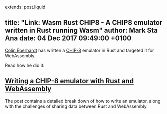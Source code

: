 extends: post.liquid

title: "Link: Wasm Rust CHIP8 - A CHIP8 emulator written in Rust running Wasm"
author: Mark Sta Ana
date: 04 Dec 2017 09:49:00 +0100
---

[Colin Eberhardt](http://www.scottlogic.com/) has written a [CHIP-8](https://colineberhardt.github.io/wasm-rust-chip8/web/) emulator in Rust and targeted it for WebAssembly.

Read how he did it:

## [Writing a CHIP-8 emulator with Rust and WebAssembly](http://blog.scottlogic.com/2017/12/13/chip8-emulator-webassembly-rust.html)

The post contains a detailed break down of how to write an emulator, along with the challenges of sharing data between Rust and WebAssembly.
